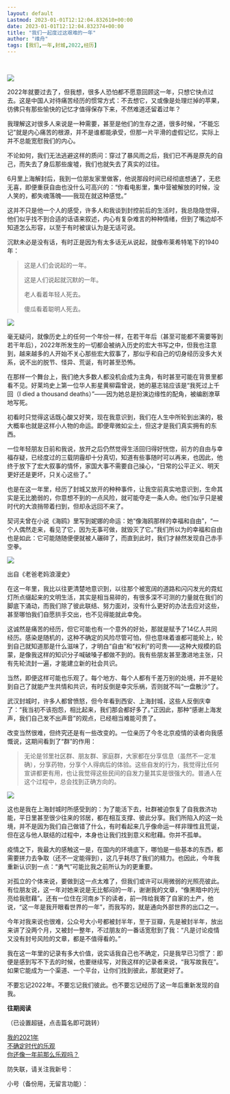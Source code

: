 ```yaml
---
layout: default
Lastmod: 2023-01-01T12:12:04.832610+00:00
date: 2023-01-01T12:12:04.832374+00:00
title: "我们一起度过这艰难的一年"
author: "维舟"
tags: [我们,一年,封城,2022,经历]
---
```


‍‍‍‍

![](https://images.weserv.nl/?url=https%3A//mmbiz.qpic.cn/mmbiz_jpg/a5gPZh3sTSslf51HU051LOXXw3YJZsicLDibSXzgbnnXCw95UfOzW90CZwGBLuCgEBAuOaoxlR294D3uTSRHibQibA/640%3Fwx_fmt%3Djpeg)

2022年就要过去了，但我想，很多人恐怕都不愿意回顾这一年，只想它快点过去。这是中国人对待痛苦经历的惯常方式：不去想它，又或像是处理烂掉的苹果，彷佛只有那些愉快的记忆才值得保存下来，不然难道还留着过年？

我理解这对很多人来说是一种需要，甚至是他们的生存之道，很多时候，“不能忘记”就是内心痛苦的根源，并不是谁都能承受，但那一片平滑的虚假记忆，实际上并不总能宽慰我们的内心。

不论如何，我们无法逃避这样的质问：穿过了暴风雨之后，我们已不再是原先的自己，而失去了身后那些废墟，我们也就失去了真实的过往。

6月里上海解封后，我到一位朋友家里做客，他说那段时间已经彻底想通了，无悲无喜，即便重获自由也没什么可高兴的：“你看电影里，集中营被解放的时候，没人笑的，都失魂落魄——我现在就这种感觉。”

这并不只是他一个人的感受，许多人和我谈到封控前后的生活时，我总隐隐觉得，他们似乎找不到合适的话语来叙述，内心有复杂难言的种种情绪，但到了嘴边却不知道怎么形容，以至于有时被误认为是无话可说。

沉默未必是没有话，有时正是因为有太多话无从说起，就像布莱希特笔下的1940年：

> 这是人们会说起的一年。
> 
> 这是人们说起就沉默的一年。
> 
> 老人看着年轻人死去。
> 
> 傻瓜看着聪明人死去。

![](https://images.weserv.nl/?url=https%3A//mmbiz.qpic.cn/mmbiz_jpg/a5gPZh3sTSslf51HU051LOXXw3YJZsicL313LIGcIrlt2KbjXn51G3YLunial62sfm4t1wr4CSmB466mf6ib48QZQ/640%3Fwx_fmt%3Djpeg)

毫无疑问，就像历史上的任何一个年份一样，在若干年后（甚至可能都不需要等到若干年后），2022年所发生的一切都会被纳入历史的宏大书写之中，但我也注意到，越来越多的人开始不关心那些宏大叙事了，那似乎和自己的切身经历没多大关系，说不出的脱节、怪异、荒诞，有时甚至恐怖。

在那样一个舞台上，我们绝大多数人都没机会成为主角，有时甚至可能在背景里都看不见。好莱坞史上第一位华人影星黄柳霜曾说，她的墓志铭应该是“我死过上千回（I died a thousand deaths）”——因为她总是扮演边缘性的配角，被编剧潦草地写死。

初看时只觉得这话既心酸又好笑，现在我意识到，我们在人生中所轮到出演的，极大概率也就是这样小人物的命运。即便卑微如尘土，但这才是我们真实拥有的东西。

一位年轻朋友日前和我说，放开之后仍然觉得生活回归得好恍惚，前方的自由与幸福存疑，已经度过的三载阴霾却十分真切，知道有些事随时可以再来，也因此，他终于放下了宏大叙事的情怀，家国大事不需要自己操心，“日常的公平正义、明天更好还是更坏，只关心这些了。”

也是在这一年里，经历了封城又放开的种种事件，让我空前真实地意识到，生命其实是无比脆弱的，你意想不到的一点风险，就可能夺走一条人命。他们似乎只是被时代的大浪捎带着扫到，但却永远回不来了。

契诃夫曾在小说《海鸥》里写到妮娜的命运：她“像海鸥那样的幸福和自由”，“一个人偶然走来，看见了它，因为无事可做，就毁灭了它。”我们所以为的幸福和自由也是如此：它可能随随便便就被人碾碎了，而直到此时，我们才赫然发现自己赤手空拳。

![](https://images.weserv.nl/?url=https%3A//mmbiz.qpic.cn/mmbiz_jpg/a5gPZh3sTSslf51HU051LOXXw3YJZsicLssjrYEw26ibV5BKE5Qj9XVicT4zibKdh3kCjj1quibiaCkBh45b9ZQEqG2A/640%3Fwx_fmt%3Djpeg)

出自《老爸老妈浪漫史》  

在这一年里，我比以往更清楚地意识到，以往那个被宽阔的道路和闪闪发光的霓虹灯所点缀起来的文明生活，其实是相当易碎的，有很多深不可测的力量就在我们的脚底下涌动，而我们除了彼此联结、努力面对，没有什么更好的办法去应对这些，甚至哪怕我们自愿拱手交出，也不见得能就此幸免。

这诚然是痛苦的经历，但它可能也有一个意外的好处，那就是赋予了14亿人共同经历。感染是随机的，这种不确定的风险尽管可怕，但也意味着谁都可能轮上，轮到自己就知道那是什么滋味了，才明白“自由”和“权利”的可贵——这种大规模的启蒙，是像我这样的知识分子喊破嗓子都做不到的。我有些朋友甚至激进地主张，只有先轮流封一遍，才能建立新的社会共识。

当然，即便这样可能也乐观了。每个地方、每个人都有千差万别的处境，并不是轮到自己了就能产生共情和共识，有时反倒是幸灾乐祸，否则就不叫“一盘散沙”了。

武汉封城时，许多人都曾愤怒，但今年看到西安、上海封城，这些人反倒庆幸了：“我当初不该抱怨，相比起来，我们那会都好多了。”正因此，那种“感谢上海发声，我们自己发不出声音”的观点，已经相当难能可贵了。

改变当然很难，但终究还是有一些改变的。一位亲历了今冬北京疫情的读者向我感慨说，这期间看到了“群”的作用：  

> 无论是邻里社区群、朋友群、家庭群，大家都在分享信息（虽然不一定准确），分享药物，分享个人得病后的体验。这些自发的行为，我觉得比任何宣讲都更有用，也让我觉得这些民间的自发力量其实是很强大的。普通人在这个过程中，总会找到正确方向的。

![](https://images.weserv.nl/?url=https%3A//mmbiz.qpic.cn/mmbiz_jpg/a5gPZh3sTSslf51HU051LOXXw3YJZsicLb4pjupficzMFL4VYHfOrSNx2OvkqsygEkbJibeAFoh1Zh4BlZibWD2Hwg/640%3Fwx_fmt%3Djpeg)

这也是我在上海封城时所感受到的：为了能活下去，社群被迫恢复了自我救济功能，平日里甚至很少往来的邻居，都在相互支撑、彼此分享。我们所陷入的这一处境，并不是因为我们自己做错了什么，有时看起来几乎像命运一样非理性且荒诞，但在这与他人联结的过程中，本身也让我们找到意义和慰藉。你并不孤单。

疫情之下，我最大的感触这一是，在国内的环境底下，哪怕是一些基本的东西，都需要拼力去争取（还不一定能得到），这几乎耗尽了我们的精力。也因此，今年我重新认识到一点：“勇气”可能比我之前所认为的更重要。

对孤立的个体来说，要做到这一点太难了，但我们或许可以用微弱的光照亮彼此。有位朋友说，这一年对她来说是无比郁闷的一年，谢谢我的文章，“像黑暗中的光亮给我慰藉”。还有一位住在河南乡下的读者，前一阵给我寄了自家的土产，他说，“这一年是我开眼看世界的一年”，而我写的，就是通向外部世界的出口之一。

今年对我来说也很难，公众号大小号都被封半年，至于豆瓣，先是被封半年，放出来讲了没两个月，又被封一整年，不过朋友的一番话宽慰到了我：“凡是讨论疫情又没有封号风险的文章，都是不值得看的。”  

我在这一年里的记录有多大价值，说实话我自己也不确定，只是我早已习惯了：即便是感到写不下去的时候，也要继续写，对我这样的记录者来说，“我写故我在”。如果它能成为一个渠道、一个平台，让你们找到彼此，那就更好了。

不要忘记2022年。不要忘记我们彼此。也不要忘记经历了这一年后重新发现的自我。  

**往期阅读**

（已设置超链，点击篇名即可跳转）

  

[我的2021年](http://mp.weixin.qq.com/s?__biz=MzA3OTg4MzY1Mg==&mid=2651595079&idx=1&sn=d7bb4a97754b49b204cc9dded4e01f4d&chksm=84543dacb323b4ba3336536a7362c39abe031d5965dc62a3121d881ad915526934f4fbf84735&scene=21#wechat_redirect)  
[不确定时代的乐观](http://mp.weixin.qq.com/s?__biz=MzA3OTg4MzY1Mg==&mid=2651587744&idx=1&sn=5a73e068a9522579a0e87d29acfce81c&chksm=8454184bb323915d4375a39dc13023678c44f163c73593c04aaf50e9fd0c32b72fae1c43ff88&scene=21#wechat_redirect)  
[你还像一年前那么乐观吗？](http://mp.weixin.qq.com/s?__biz=MzA3OTg4MzY1Mg==&mid=2651595094&idx=1&sn=cc4f950569359bcf470c79b16ca7a943&chksm=84543dbdb323b4abec80db5f9bda18b4fb1408f43df60eaf65651497e07bfff10ffe8aa7899c&scene=21#wechat_redirect)  

  

防失联，请关注我新号：

小号（备份用，无留言功能）：

  

‍‍‍

